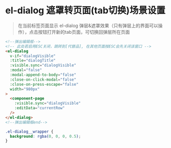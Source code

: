 <!--
 * @Author: tim
 * @Date: 2020-03-31 15:32:15
 * @LastEditors: tim
 * @LastEditTime: 2020-03-31 15:40:18
 * @Description: 
 -->
# el-dialog 遮罩转页面(tab切换)场景设置
> 在当前标签页面显示 el-dialog 弹层&遮罩效果（只有弹层上的界面可以操作），点击按钮打开新的tab页面，可切换回弹层所在页面

``` html
<!--弹出编辑框-->
<!-- 此处若启用ESC关闭，跳转到[代替品], 在其他页面按ESC会先关闭该窗口 -->
<el-dialog
  v-if="dialogVisible"
  :title="dialogTitle"
  :visible.sync="dialogVisible"
  :modal="false"
  :modal-append-to-body="false"
  :close-on-click-modal="false"
  :close-on-press-escape="false"
  width="980px"
>
  <component-page
    :visible.sync="dialogVisible"
    :editData="currentRow"
  />
</el-dialog>
<!--弹出编辑框end-->
```

``` css
.el-dialog__wrapper {
  background: rgba(0, 0, 0, 0.5);
}
```
